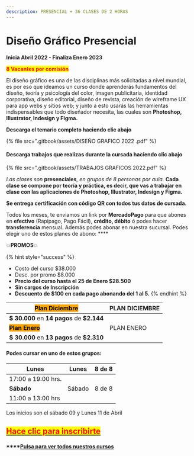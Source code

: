 ```yaml
---
description: PRESENCIAL + 36 CLASES DE 2 HORAS
---
```


# Diseño Gráfico Presencial

**Inicia Abril 2022 - Finaliza Enero 2023**&#x20;

<mark style="color:red;">**8 Vacantes por comisión**</mark>

El diseño gráfico es una de las disciplinas más solicitadas a nivel mundial, es por eso que ideamos un curso donde aprenderás fundamentos del diseño, teoría y psicología del color, imagen publicitaria, identidad corporativa, diseño editorial, diseño de revista, creación de wireframe UX para app webs y sitios web; y junto a esto usarás las herramientas indispensables que todo diseñador necesita, las cuales son **Photoshop, Illustrator,  Indesign y Figma.**

**Descarga el temario completo haciendo clic abajo**&#x20;

{% file src=".gitbook/assets/DISEÑO GRAFICO 2022 .pdf" %}

#### Descarga trabajos que realizas durante la cursada haciendo clic abajo

{% file src=".gitbook/assets/TRABAJOS GRAFICOS 2022.pdf" %}

_Las clases son_ **presenciales**_, en grupos de 8 personas por aula._ **Cada clase se compone por teoría y práctica, es decir, que vas a trabajar en clase con las aplicaciones de Photoshop, Illustrator, Indesign y Figma.**&#x20;

**Se entrega certificación con código QR con todos tus datos de cursada.**&#x20;

Todos los meses, te enviamos un link por **MercadoPago** para que abones en **efectivo** (Rapipago, Pago Fácil), **crédito, débito** ó podes hacer **transferencia** mensual. Además podes abonar en nuestra sucursal.  Podes elegir uno de estos planes de abono: ****&#x20;

💥**PROMOS**💥&#x20;

{% hint style="success" %}
* Costo del curso $38.000
* Desc. por promo $8.000
* **Precio del curso hasta el 25 de Enero  $28.500**
* **Sin cargos de Inscripción**
* **Descuento de $100 en cada pago abonando del 1 al 5.**&#x20;
{% endhint %}

| <mark style="background-color:orange;">**Plan Diciembre**</mark> | PLAN DICIEMBRE |
| ---------------------------------------------------------------- | -------------- |
| **$ 30.000** en **14 pagos** de **$2.144**                       |                |
| <mark style="background-color:orange;">**Plan Enero**</mark>     | PLAN ENERO     |
| **$ 30.000** en **13 pagos** de **$2.310**                       |                |

#### Podes cursar en uno de estos grupos:

| **Lunes**          | Lunes   | 8 de 8 |
| ------------------ | ------- | ------ |
| 17:00 a 19:00 hrs. |         |        |
| **Sábado**         | Sábado  | 8 de 8 |
| 11:00 a 13:00 hrs  |         |        |

Los inicios son el sábado 09 y Lunes 11 de Abril

## [<mark style="color:red;">Hace clic para inscribirte</mark>](http://wa.me/5491164622877?text=Me%20interesa%20el%20curso%20de%20Dise%C3%B1o%20Grafico)<mark style="color:red;"></mark>

#### ****[**Pulsa para ver** todos nuestros cursos](./)
